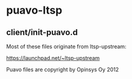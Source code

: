 # puavo-ltsp


## client/init-puavo.d

Most of these files originate from ltsp-upstream:

https://launchpad.net/~ltsp-upstream

Puavo files are copyright by Opinsys Oy 2012
